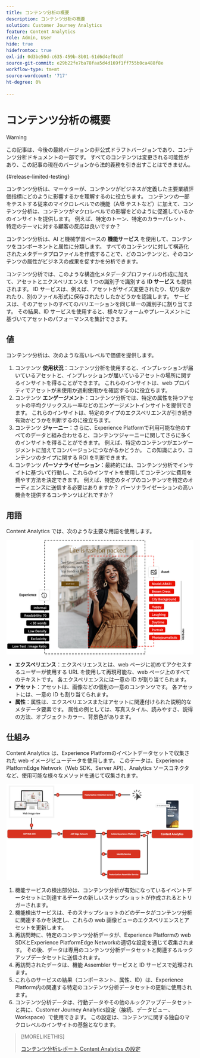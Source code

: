 ```yaml
---
title: コンテンツ分析の概要
description: コンテンツ分析の概要
solution: Customer Journey Analytics
feature: Content Analytics
role: Admin, User
hide: true
hidefromtoc: true
exl-id: 0d3be50d-c635-459b-8b01-61d6d4ef0cdf
source-git-commit: e29b22fe7ba78faa5d4d169f1ff755b0ca488f8e
workflow-type: tm+mt
source-wordcount: '717'
ht-degree: 0%

---
```


# コンテンツ分析の概要

<!-- 
This is a placeholder article for upcoming Content Analytics documentation. Currently used to set up contextual help entries for developer working on onboarding UI and workspace UI 
-->

>[!WARNING]
>
>この記事は、今後の最終バージョンの非公式ドラフトバージョンであり、コンテンツ分析ドキュメントの一部です。 すべてのコンテンツは変更される可能性があり、この記事の現在のバージョンから法的義務を引き出すことはできません。
>

{#release-limited-testing}

コンテンツ分析は、マーケターが、コンテンツがビジネスが定義した主要業績評価指標にどのように影響するかを理解するのに役立ちます。 コンテンツの一部をテストする従来のマイクロレベルでの機能（A/B テストなど）に加えて、コンテンツ分析は、コンテンツがマクロレベルでの影響をどのように促進しているかのインサイトを提供します。 例えば、特定のトーン、特定のカラーパレット、特定のテーマに対する顧客の反応は良いですか？

コンテンツ分析は、AI と機械学習ベースの **機能サービス** を使用して、コンテンツをコンポーネントと属性に分類します。 すべてのコンテンツに対して構造化されたメタデータプロファイルを作成することで、どのコンテンツと、そのコンテンツの属性がビジネスの成果を促すかを分析できます。

コンテンツ分析では、このような構造化メタデータプロファイルの作成に加えて、アセットとエクスペリエンスを 1 つの識別子で識別する **ID サービス** も提供されます。 ID サービスは、例えば、アセットがサイズ変更されたり、切り抜かれたり、別のファイル形式に保存されたりしたかどうかを認識します。 サービスは、そのアセットのすべてのバリエーションを同じ単一の識別子に割り当てます。 その結果、ID サービスを使用すると、様々なフォームやプレースメントに基づいてアセットのパフォーマンスを集計できます。

## 値

コンテンツ分析は、次のような高いレベルで価値を提供します。

1. コンテンツ **使用状況**：コンテンツ分析を使用すると、インプレッションが届いているアセットと、インプレッションが届いているアセットの場所に関するインサイトを得ることができます。 これらのインサイトは、web プロパティでアセットが未使用か過剰使用かを確認するのに役立ちます。
1. コンテンツ **エンゲージメント**：コンテンツ分析では、特定の属性を持つアセットの平均クリックスルー率などのエンゲージメントインサイトを提供できます。 これらのインサイトは、特定のタイプのエクスペリエンスが引き続き有効かどうかを判断するのに役立ちます。
1. コンテンツ **ジャーニー**：さらに、Experience Platformで利用可能な他のすべてのデータと組み合わせると、コンテンツジャーニーに関してさらに多くのインサイトを得ることができます。 例えば、特定のコンテンツがエンゲージメントに加えてコンバージョンにつながるかどうか。 この知識により、コンテンツのタイプに関する ROI を判断できます。
1. コンテンツ **パーソナライゼーション**：最終的には、コンテンツ分析でインサイトに基づいて行動し、これらのインサイトを使用してコンテンツに費用を費やす方法を決定できます。 例えば、特定のタイプのコンテンツを特定のオーディエンスに送信する必要はありますか？ パーソナライゼーションの高い機会を提供するコンテンツはどれですか？

## 用語

Content Analytics では、次のような主要な用語を使用します。

![Assetsとエクスペリエンス ](/help/content-analytics/assets//content-analytics-experience-asset.png)

* **エクスペリエンス**：エクスペリエンスとは、web ページに初めてアクセスするユーザーが使用する URL を使用して再現可能な、web ページ上のすべてのテキストです。 各エクスペリエンスには一意の ID が割り当てられます。
* **アセット**：アセットは、画像などの個別の一意のコンテンツです。 各アセットには、一意の ID も割り当てられます。
* **属性**：属性は、エクスペリエンスまたはアセットに関連付けられた説明的なメタデータ要素です。 属性の例としては、写真スタイル、読みやすさ、説得の方法、オブジェクトカラー、背景色があります。

## 仕組み

Content Analytics は、Experience Platformのイベントデータセットで収集された web イメージビューデータを使用します。 このデータは、Experience PlatformEdge Network（Web SDK、Server API）、Analytics ソースコネクタなど、使用可能な様々なメソッドを通じて収集されます。

![ コンテンツ分析 – 仕組み ](assets/how-it-works.png)


1. 機能サービスの検出部分は、コンテンツ分析が有効になっているイベントデータセットに到達するデータの新しいスナップショットが作成されるとトリガーされます。
1. 機能検出サービスは、そのスナップショットのどのデータがコンテンツ分析に関連するかを決定し、これらの web 画像ビューのエクスペリエンスとアセットを更新します。
1. 再訪問時に、特定のコンテンツ分析データが、Experience Platformの web SDKとExperience PlatformEdge Networkの適切な設定を通じて収集されます。 その後、データは専用のコンテンツ分析データセットと関連するルックアップデータセットに送信されます。
1. 再訪問されたデータは、機能 Assembler サービスと ID サービスで処理されます。
1. これらのサービスの結果（コンポーネント、属性、ID）は、Experience Platform内の関連する特定のコンテンツ分析データセットの更新に使用されます。
1. コンテンツ分析データは、行動データやその他のルックアップデータセットと共に、Customer Journey Analytics設定（接続、データビュー、Workspace）で使用できます。 この設定は、コンテンツに関する独自のマクロレベルのインサイトの基盤となります。

>[!MORELIKETHIS]
>
>[ コンテンツ分析レポート ](report/report.md)
>[Content Analytics の設定 ](config/configuration.md)
